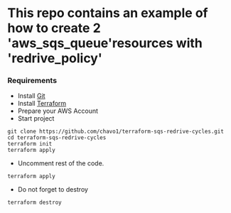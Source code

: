 # This repo contains an example of how to create 2 'aws_sqs_queue'resources with 'redrive_policy'

### Requirements 
- Install [Git](https://git-scm.com/book/en/v2/Getting-Started-Installing-Git)
- Install [Terraform](https://www.terraform.io/downloads.html)
- Prepare your AWS Account
- Start project 
```
git clone https://github.com/chavo1/terraform-sqs-redrive-cycles.git
cd terraform-sqs-redrive-cycles
terraform init
terraform apply
```
- Uncomment rest of the code.
```
terraform apply
```
- Do not forget to destroy
```
terraform destroy
```